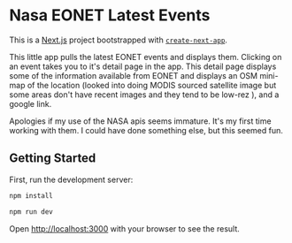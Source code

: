 # Nasa EONET Latest Events

This is a [Next.js](https://nextjs.org) project bootstrapped with [`create-next-app`](https://nextjs.org/docs/app/api-reference/cli/create-next-app).

This little app pulls the latest EONET events and displays them.
Clicking on an event takes you to it's detail page in the app.
This detail page displays some of the information available from EONET
and displays an OSM mini-map of the location (looked into
doing MODIS sourced satellite image but some areas don't have recent 
images and they tend to be low-rez 
), and a google link.

Apologies if my use of the NASA apis seems immature. It's my first time working
with them. I could have done something else, but this seemed fun.

## Getting Started

First, run the development server:

```bash
npm install

npm run dev
```

Open [http://localhost:3000](http://localhost:3000) with your browser to see the result.

